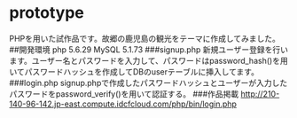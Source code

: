 # prototype
PHPを用いた試作品です。故郷の鹿児島の観光をテーマに作成してみました。
##開発環境
php 5.6.29
MySQL 5.1.73
###signup.php
新規ユーザー登録を行います。ユーザー名とパスワードを入力して、パスワードはpassword_hash()を用いてパスワードハッシュを作成してDBのuserテーブルに挿入してます。
###login.php
signup.phpで作成したパスワードハッシュとユーザーが入力したパスワードをpassword_verify()を用いて認証する。
###作品掲載
http://210-140-96-142.jp-east.compute.idcfcloud.com/php/bin/login.php
